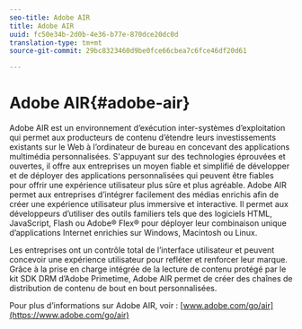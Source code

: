 ```yaml
---
seo-title: Adobe AIR
title: Adobe AIR
uuid: fc50e34b-2d0b-4e36-b77e-870dce20dc0d
translation-type: tm+mt
source-git-commit: 29bc8323460d9be0fce66cbea7c6fce46df20d61

---
```



# Adobe AIR{#adobe-air}

Adobe AIR est un environnement d’exécution inter-systèmes d’exploitation qui permet aux producteurs de contenu d’étendre leurs investissements existants sur le Web à l’ordinateur de bureau en concevant des applications multimédia personnalisées. S&#39;appuyant sur des technologies éprouvées et ouvertes, il offre aux entreprises un moyen fiable et simplifié de développer et de déployer des applications personnalisées qui peuvent être fiables pour offrir une expérience utilisateur plus sûre et plus agréable. Adobe AIR permet aux entreprises d’intégrer facilement des médias enrichis afin de créer une expérience utilisateur plus immersive et interactive. Il permet aux développeurs d’utiliser des outils familiers tels que des logiciels HTML, JavaScript, Flash ou Adobe® Flex® pour déployer leur combinaison unique d’applications Internet enrichies sur Windows, Macintosh ou Linux.

Les entreprises ont un contrôle total de l’interface utilisateur et peuvent concevoir une expérience utilisateur pour refléter et renforcer leur marque. Grâce à la prise en charge intégrée de la lecture de contenu protégé par le kit SDK DRM d’Adobe Primetime, Adobe AIR permet de créer des chaînes de distribution de contenu de bout en bout personnalisées.

Pour plus d’informations sur Adobe AIR, voir : [www.adobe.com/go/air](https://www.adobe.com/go/air)
